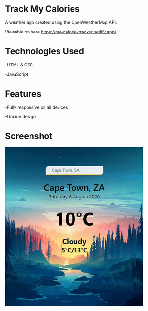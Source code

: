# Track My Calories
A weather app created using the OpenWeatherMap API.

Viewable on here https://my-calorie-tracker.netlify.app/

# Technologies Used

-HTML & CSS

-JavaScript

# Features

-Fully responsive on all devices

-Unqiue design


# Screenshot

![alt text](https://github.com/nadbad/My-Weather/blob/master/Project%202.jpg)
